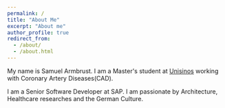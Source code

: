 ```yaml
---
permalink: /
title: "About Me"
excerpt: "About me"
author_profile: true
redirect_from: 
  - /about/
  - /about.html
---
```


My name is Samuel Armbrust. I am a Master's student at [Unisinos](http://www.unisinos.br/mestrado-e-doutorado/computacao-aplicada/presencial/sao-leopoldo/mestrado/discentes) working with Coronary Artery Diseases(CAD). 

I am a Senior Software Developer at SAP. I am passionate by Architecture, Healthcare researches and the German Culture.




